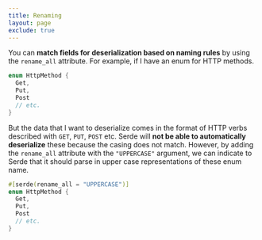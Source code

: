 ```yaml
---
title: Renaming
layout: page
exclude: true
---
```


You can **match fields for deserialization based on naming rules** by using the `rename_all` attribute. For example, if I have an enum for HTTP methods.
```rust
enum HttpMethod {
  Get,
  Put,
  Post
  // etc.
}
```

But the data that I want to deserialize comes in the format of HTTP verbs described with `GET`, `PUT`, `POST` etc. Serde will **not be able to automatically deserialize** these because the casing does not match. However, by adding the `rename_all` attribute with the `"UPPERCASE"` argument, we can indicate to Serde that it should parse in upper case representations of these enum name.
```rust
#[serde(rename_all = "UPPERCASE")]
enum HttpMethod {
  Get,
  Put,
  Post
  // etc.
}
```
<!--stackedit_data:
eyJoaXN0b3J5IjpbOTQxMzUzMjcwXX0=
-->